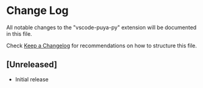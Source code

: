 # Change Log

All notable changes to the "vscode-puya-py" extension will be documented in this file.

Check [Keep a Changelog](http://keepachangelog.com/) for recommendations on how to structure this file.

## [Unreleased]

- Initial release